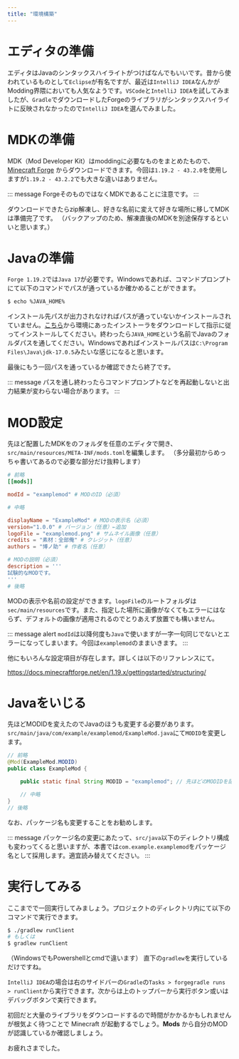 ```yaml
---
title: "環境構築"
---
```

# エディタの準備
エディタはJavaのシンタックスハイライトがつけばなんでもいいです。昔から使われているものとして`Eclipse`が有名ですが、最近は`IntelliJ IDEA`なんかがModding界隈においても人気なようです。`VSCode`と`IntelliJ IDEA`を試してみましたが、`Gradle`でダウンロードしたForgeのライブラリがシンタックスハイライトに反映されなかったので`IntelliJ IDEA`を選んでみました。

# MDKの準備
MDK（Mod Developer Kit）はmoddingに必要なものをまとめたもので、[Minecraft Forge](https://files.minecraftforge.net/net/minecraftforge/forge/) からダウンロードできます。今回は`1.19.2 - 43.2.0`を使用しますが`1.19.2 - 43.2.2`でも大きな違いはありません。

::: message
ForgeそのものではなくMDKであることに注意です。
:::

ダウンロードできたらzip解凍し、好きな名前に変えて好きな場所に移してMDKは準備完了です。
（バックアップのため、解凍直後のMDKを別途保存するといいと思います。）

# Javaの準備
`Forge 1.19.2`では`Java 17`が必要です。Windowsであれば、コマンドプロンプトにて以下のコマンドでパスが通っているか確かめることができます。

```bash
$ echo %JAVA_HOME%
```
インストール先パスが出力されなければパスが通っていないかインストールされていません。[こちら](https://www.oracle.com/jp/java/technologies/downloads/#java17)から環境にあったインストーラをダウンロードして指示に従ってインストールしてください。終わったら`JAVA_HOME`という名前でJavaのフォルダパスを通してください。Windowsであればインストールパスは`C:\Program Files\Java\jdk-17.0.5`みたいな感じになると思います。

最後にもう一回パスを通っているか確認できたら終了です。

::: message
パスを通し終わったらコマンドプロンプトなどを再起動しないと出力結果が変わらない場合があります。
:::

# MOD設定
先ほど配置したMDKをのフォルダを任意のエディタで開き、`src/main/resources/META-INF/mods.toml`を編集します。
（多分最初からめっちゃ書いてあるので必要な部分だけ抜粋します）

```toml:mods.toml
# 前略
[[mods]]

modId = "examplemod" # MODのID（必須）

# 中略

displayName = "ExampleMod" # MODの表示名（必須）
version="1.0.0" # バージョン（任意）←追加
logoFile = "examplemod.png" # サムネイル画像（任意）
credits = "素材：全部俺" # クレジット（任意）
authors = "博ノ助" # 作者名（任意）

# MODの説明（必須）
description = '''
試験的なMODです。
'''
# 後略
```

MODの表示や名前の設定ができます。`logoFile`のルートフォルダは`sec/main/resources`です。また、指定した場所に画像がなくてもエラーにはならず、デフォルトの画像が適用されるのでとりあえず放置でも構いません。

::: message alert
`modId`は以降何度も`Java`で使いますが一字一句同じでないとエラーになってしまいます。今回は`examplemod`のままいきます。
:::

他にもいろんな設定項目が存在します。詳しくは以下のリファレンスにて。

https://docs.minecraftforge.net/en/1.19.x/gettingstarted/structuring/

#  Javaをいじる
先ほどMODIDを変えたのでJavaのほうも変更する必要があります。`src/main/java/com/example/examplemod/ExampleMod.java`にて`MODID`を変更します。

```java:ExampleMod.java
// 前略
@Mod(ExampleMod.MODID)
public class ExampleMod {

    public static final String MODID = "examplemod"; // 先ほどのMODIDを記入

    // 中略
}
// 後略
```

なお、パッケージ名も変更することをお勧めします。

::: message
パッケージ名の変更にあたって、`src/java`以下のディレクトリ構成も変わってくると思いますが、本書では`com.example.examplemod`をパッケージ名として採用します。適宜読み替えてください。
:::

# 実行してみる
ここまでで一回実行してみましょう。プロジェクトのディレクトリ内にて以下のコマンドで実行できます。

```bash
$ ./gradlew runClient
# もしくは
$ gradlew runClient
```
（WindowsでもPowershellとcmdで違います）
直下の`gradlew`を実行しているだけですね。

`IntelliJ IDEA`の場合は右のサイドバーの`Gradle`の`Tasks > forgegradle runs > runClient`から実行できます。次からは上のトップバーから実行ボタン或いはデバッグボタンで実行できます。

初回だと大量のライブラリをダウンロードするので時間がかかるかもしれませんが根気よく待つことで Minecraft が起動するでしょう。**Mods** から自分のMODが認識しているか確認しましょう。

お疲れさまでした。

